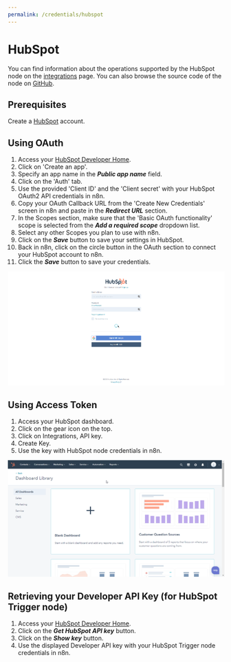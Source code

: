 ```yaml
---
permalink: /credentials/hubspot
---
```


# HubSpot

You can find information about the operations supported by the HubSpot node on the [integrations](https://n8n.io/integrations/n8n-nodes-base.hubspot) page. You can also browse the source code of the node on [GitHub](https://github.com/n8n-io/n8n/tree/master/packages/nodes-base/nodes/Hubspot).

## Prerequisites

Create a [HubSpot](https://www.hubspot.com/) account.

## Using OAuth

1. Access your [HubSpot Developer Home](https://developers.hubspot.com/).
2. Click on 'Create an app'.
3. Specify an app name in the ***Public app name*** field.
4. Click on the 'Auth' tab.
5. Use the provided 'Client ID' and the 'Client secret' with your HubSpot OAuth2 API credentials in n8n. 
6. Copy your OAuth Callback URL from the 'Create New Credentials' screen in n8n and paste in the ***Redirect URL*** section.
7. In the Scopes section, make sure that the 'Basic OAuth functionality' scope is selected from the ***Add a required scope*** dropdown list.
8. Select any other Scopes you plan to use with n8n.
9. Click on the ***Save*** button to save your settings in HubSpot.
10. Back in n8n, click on the circle button in the OAuth section to connect your HubSpot account to n8n.
11. Click the ***Save*** button to save your credentials.

![Getting HubSpot OAuth credentials](./using-oauth.gif)

## Using Access Token

1. Access your HubSpot dashboard.
2. Click on the gear icon on the top.
3. Click on Integrations, API key.
4. Create Key.
5. Use the key with HubSpot node credentials in n8n.

![Getting HubSpot credentials](./using-access-token.gif)

<!-- ## Developer API (for trigger node)
https://legacydocs.hubspot.com/docs/faq/developer-api-keys -->

## Retrieving your Developer API Key (for HubSpot Trigger node)

1. Access your [HubSpot Developer Home](https://developers.hubspot.com/).
2. Click on the ***Get HubSpot API key*** button.
3. Click on the ***Show key*** button.
4. Use the displayed Developer API key with your HubSpot Trigger node credentials in n8n.

